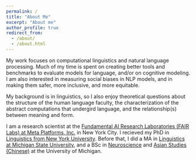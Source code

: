 ```yaml
---	
permalink: /	
title: "About Me"	
excerpt: "About me"	
author_profile: true	
redirect_from: 	
  - /about/	
  - /about.html	
---
```


My work focuses on computational linguistics and natural language processing. Much of my time is spent on creating better tools and benchmarks to evaluate models for language, and/or on cognitive modeling. I am also interested in measuring social biases in NLP models, and in making them safer, more inclusive, and more equitable. 

My background is in linguistics, so I also enjoy theoretical questions about the structure of the human language faculty, the characterization of the abstract computations that undergird language, and the relationship(s) between meaning and form. 

I am a research scientist at the [Fundamental AI Research Laboratories (FAIR Labs) at Meta Platforms, Inc.](https://ai.facebook.com/people/adina-williams) in New York City. I recieved my PhD in [Linguistics from New York University](https://as.nyu.edu/departments/linguistics/homepage.html). Before that, I did a MA in [Linguistics at Michigan State University](https://lilac.msu.edu/linguistics/), and a BSc in [Neuroscience](https://lsa.umich.edu/neurosci) and [Asian Studies (Chinese)](https://lsa.umich.edu/asian) at the University of Michigan.
